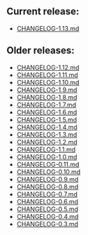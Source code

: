 ## Current release:
  * [CHANGELOG-1.13.md][23]

## Older releases:
  * [CHANGELOG-1.12.md][22]
  * [CHANGELOG-1.11.md][21]
  * [CHANGELOG-1.10.md][20]
  * [CHANGELOG-1.9.md][19]
  * [CHANGELOG-1.8.md][18]
  * [CHANGELOG-1.7.md][17]
  * [CHANGELOG-1.6.md][16]
  * [CHANGELOG-1.5.md][15]
  * [CHANGELOG-1.4.md][14]
  * [CHANGELOG-1.3.md][13]
  * [CHANGELOG-1.2.md][12]
  * [CHANGELOG-1.1.md][11]
  * [CHANGELOG-1.0.md][10]
  * [CHANGELOG-0.11.md][9]
  * [CHANGELOG-0.10.md][8]
  * [CHANGELOG-0.9.md][7]
  * [CHANGELOG-0.8.md][6]
  * [CHANGELOG-0.7.md][5]
  * [CHANGELOG-0.6.md][4]
  * [CHANGELOG-0.5.md][3]
  * [CHANGELOG-0.4.md][2]
  * [CHANGELOG-0.3.md][1]


[23]: https://github.com/vmware-tanzu/velero/blob/main/changelogs/CHANGELOG-1.13.md
[22]: https://github.com/vmware-tanzu/velero/blob/main/changelogs/CHANGELOG-1.12.md
[21]: https://github.com/vmware-tanzu/velero/blob/main/changelogs/CHANGELOG-1.11.md
[20]: https://github.com/vmware-tanzu/velero/blob/main/changelogs/CHANGELOG-1.10.md
[19]: https://github.com/vmware-tanzu/velero/blob/main/changelogs/CHANGELOG-1.9.md
[18]: https://github.com/vmware-tanzu/velero/blob/main/changelogs/CHANGELOG-1.8.md
[17]: https://github.com/vmware-tanzu/velero/blob/main/changelogs/CHANGELOG-1.7.md
[16]: https://github.com/vmware-tanzu/velero/blob/main/changelogs/CHANGELOG-1.6.md
[15]: https://github.com/vmware-tanzu/velero/blob/main/changelogs/CHANGELOG-1.5.md
[14]: https://github.com/vmware-tanzu/velero/blob/main/changelogs/CHANGELOG-1.4.md
[13]: https://github.com/vmware-tanzu/velero/blob/main/changelogs/CHANGELOG-1.3.md
[12]: https://github.com/vmware-tanzu/velero/blob/main/changelogs/CHANGELOG-1.2.md
[11]: https://github.com/vmware-tanzu/velero/blob/main/changelogs/CHANGELOG-1.1.md
[10]: https://github.com/vmware-tanzu/velero/blob/main/changelogs/CHANGELOG-1.0.md
[9]: https://github.com/vmware-tanzu/velero/blob/main/changelogs/CHANGELOG-0.11.md
[8]: https://github.com/vmware-tanzu/velero/blob/main/changelogs/CHANGELOG-0.10.md
[7]: https://github.com/vmware-tanzu/velero/blob/main/changelogs/CHANGELOG-0.9.md
[6]: https://github.com/vmware-tanzu/velero/blob/main/changelogs/CHANGELOG-0.8.md
[5]: https://github.com/vmware-tanzu/velero/blob/main/changelogs/CHANGELOG-0.7.md
[4]: https://github.com/vmware-tanzu/velero/blob/main/changelogs/CHANGELOG-0.6.md
[3]: https://github.com/vmware-tanzu/velero/blob/main/changelogs/CHANGELOG-0.5.md
[2]: https://github.com/vmware-tanzu/velero/blob/main/changelogs/CHANGELOG-0.4.md
[1]: https://github.com/vmware-tanzu/velero/blob/main/changelogs/CHANGELOG-0.3.md
[0]: https://github.com/vmware-tanzu/velero/blob/main/changelogs/unreleased
